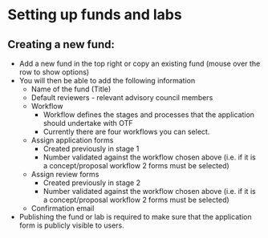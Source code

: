 # Setting up funds and labs

## Creating a new fund:

* Add a new fund in the top right or copy an existing fund (mouse over the row to show options)
* You will then be able to add the following information
  * Name of the fund (Title)
  * Default reviewers - relevant advisory council members
  * Workflow
    * Workflow defines the stages and processes that the application should undertake with OTF
    * Currently there are four workflows you can select.
  * Assign application forms
    * Created previously in stage 1
    * Number validated against the workflow chosen above (i.e. if it is a concept/proposal workflow 2 forms must be selected)
  * Assign review forms
    * Created previously in stage 2
    * Number validated against the workflow chosen above (i.e. if it is a concept/proposal workflow 2 forms must be selected)
  * Confirmation email
* Publishing the fund or lab is required to make sure that the application form is publicly visible to users.
